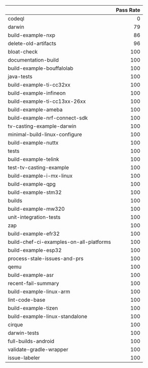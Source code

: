 |                                         |   Pass Rate |
|:----------------------------------------|------------:|
| codeql                                  |           0 |
| darwin                                  |          79 |
| build-example-nxp                       |          86 |
| delete-old-artifacts                    |          96 |
| bloat-check                             |         100 |
| documentation-build                     |         100 |
| build-example-bouffalolab               |         100 |
| java-tests                              |         100 |
| build-example-ti-cc32xx                 |         100 |
| build-example-infineon                  |         100 |
| build-example-ti-cc13xx-26xx            |         100 |
| build-example-ameba                     |         100 |
| build-example-nrf-connect-sdk           |         100 |
| tv-casting-example-darwin               |         100 |
| minimal-build-linux-configure           |         100 |
| build-example-nuttx                     |         100 |
| tests                                   |         100 |
| build-example-telink                    |         100 |
| test-tv-casting-example                 |         100 |
| build-example-i-mx-linux                |         100 |
| build-example-qpg                       |         100 |
| build-example-stm32                     |         100 |
| builds                                  |         100 |
| build-example-mw320                     |         100 |
| unit-integration-tests                  |         100 |
| zap                                     |         100 |
| build-example-efr32                     |         100 |
| build-chef-ci-examples-on-all-platforms |         100 |
| build-example-esp32                     |         100 |
| process-stale-issues-and-prs            |         100 |
| qemu                                    |         100 |
| build-example-asr                       |         100 |
| recent-fail-summary                     |         100 |
| build-example-linux-arm                 |         100 |
| lint-code-base                          |         100 |
| build-example-tizen                     |         100 |
| build-example-linux-standalone          |         100 |
| cirque                                  |         100 |
| darwin-tests                            |         100 |
| full-builds-android                     |         100 |
| validate-gradle-wrapper                 |         100 |
| issue-labeler                           |         100 |